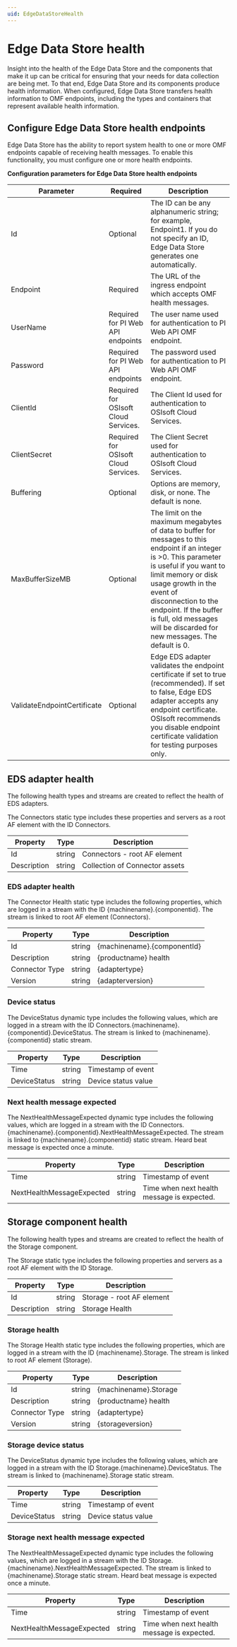```yaml
---
uid: EdgeDataStoreHealth
---
```


# Edge Data Store health

Insight into the health of the Edge Data Store and the components that make it up can be critical for ensuring that your needs for data collection are being met. To that end, Edge Data Store and its components produce health information. When configured, Edge Data Store transfers health information to OMF endpoints, including the types and containers that represent available health information.

## Configure Edge Data Store health endpoints

Edge Data Store has the ability to report system health to one or more OMF endpoints capable of receiving health messages. To enable this functionality, you must configure one or more health endpoints.

**Configuration parameters for Edge Data Store health endpoints**

| Parameter         | Required | Description                      |
|-------------------|----------------------------------|-------------|
| Id | Optional    | The ID can be any alphanumeric string; for example, Endpoint1. If you do not specify an ID, Edge Data Store generates one automatically. |
| Endpoint | Required    | The URL of the ingress endpoint which accepts OMF health messages. |
| UserName | Required for PI Web API endpoints  | The user name used for authentication to PI Web API OMF endpoint.  |
| Password | Required for PI Web API endpoints | The password used for authentication to PI Web API OMF endpoint.  |
| ClientId| Required for OSIsoft Cloud Services.  | The Client Id used for authentication to OSIsoft Cloud Services.|
| ClientSecret | Required for OSIsoft Cloud Services. | The Client Secret used for authentication to OSIsoft Cloud Services. |
| Buffering | Optional    | Options are memory, disk, or none. The default is none. |
| MaxBufferSizeMB | Optional    | The limit on the maximum megabytes of data to buffer for messages to this endpoint if an integer is >0. This parameter is useful if you want to limit memory or disk usage growth in the event of disconnection to the endpoint. If the buffer is full, old messages will be discarded for new messages. The default is 0. |
| ValidateEndpointCertificate | Optional | Edge EDS adapter validates the endpoint certificate if set to true (recommended). If set to false, Edge EDS adapter accepts any endpoint certificate. OSIsoft recommends you disable endpoint certificate validation for testing purposes only.|

## EDS adapter health

The following health types and streams are created to reflect the health of EDS adapters.

The Connectors static type includes these properties and servers as a root AF element with the ID Connectors.

| Property     | Type     | Description      |
|--------------|----------|------------------|
| Id | string | Connectors - root AF element |
| Description | string | Collection of Connector assets |

### EDS adapter health

The Connector Health static type includes the following properties, which are logged in a stream with the ID {machinename}.{componentid}. The stream is linked to root AF element (Connectors).

| Property     | Type     | Description      |
|--------------|----------|------------------|
| Id | string  | {machinename}.{componentId} |
| Description | string | {productname} health |
| Connector Type | string | {adaptertype} |
| Version | string | {adapterversion} |

### Device status

The DeviceStatus dynamic type includes the following values, which are logged in a stream with the ID Connectors.{machinename}.{componentid}.DeviceStatus. The stream is linked to {machinename}.{componentid} static stream.

| Property     | Type     | Description      |
|--------------|----------|------------------|
| Time | string | Timestamp of event |
| DeviceStatus | string | Device status value |

### Next health message expected

The NextHealthMessageExpected dynamic type includes the following values, which are logged in a stream with the ID Connectors.{machinename}.{componentid}.NextHealthMessageExpected. The stream is linked to {machinename}.{componentid} static stream. Heard beat message is expected once a minute.

| Property     | Type     | Description      |
|--------------|----------|------------------|
| Time | string | Timestamp of event |
| NextHealthMessageExpected | string | Time when next health message is expected. |

## Storage component health

The following health types and streams are created to reflect the health of the Storage component.

The Storage static type includes the following properties and servers as a root AF element with the ID Storage.

| Property     | Type     | Description      |
|--------------|----------|------------------|
| Id | string | Storage - root AF element |
| Description | string | Storage Health |

### Storage health

The Storage Health static type includes the following properties, which are logged in a stream with the ID {machinename}.Storage. The stream is linked to root AF element (Storage).

| Property     | Type     | Description      |
|--------------|----------|------------------|
| Id | string  | {machinename}.Storage |
| Description | string | {productname} health |
| Connector Type | string | {adaptertype} |
| Version | string | {storageversion} |

### Storage device status

The DeviceStatus dynamic type includes the following values, which are logged in a stream with the ID Storage.{machinename}.DeviceStatus. The stream is linked to {machinename}.Storage static stream.

| Property     | Type     | Description      |
|--------------|----------|------------------|
| Time | string | Timestamp of event |
| DeviceStatus | string | Device status value |

### Storage next health message expected

The NextHealthMessageExpected dynamic type includes the following values, which are logged in a stream with the ID Storage.{machinename}.NextHealthMessageExpected. The stream is linked to {machinename}.Storage static stream. Heard beat message is expected once a minute.

| Property     | Type     | Description      |
|--------------|----------|------------------|
| Time | string | Timestamp of event |
| NextHealthMessageExpected | string | Time when next health message is expected. |
